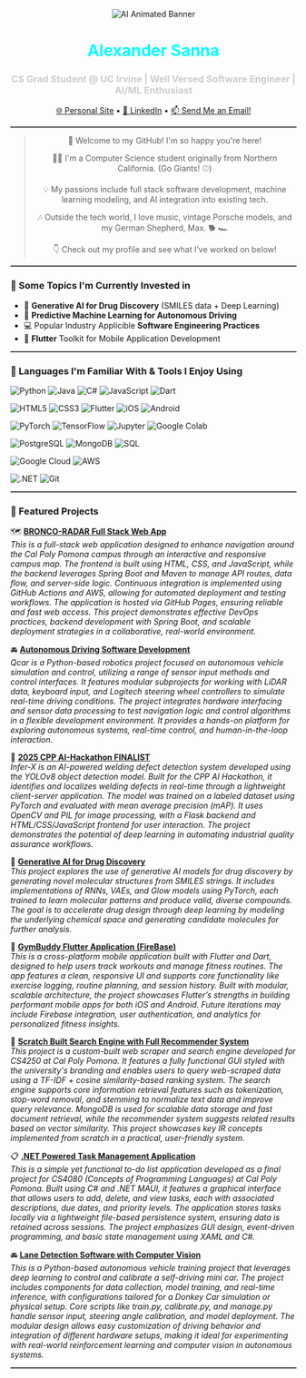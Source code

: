 <!-- 🔥 Animated Banner -->
<p align="center">
  <img src="https://media.giphy.com/media/qgQUggAC3Pfv687qPC/giphy.gif" alt="AI Animated Banner" style="max-width: 100%;">
</p>

<!-- 🌟 Name + Title (Dark mode styled) -->
<h1 align="center" style="color: #00FFFF;">Alexander Sanna</h1>
<h3 align="center" style="color: #CCCCCC;">CS Grad Student @ UC Irvine | Well Versed Software Engineer | AI/ML Enthusiast</h3>

<!-- 📫 Contact Links -->
<p align="center">
  <a href="https://ajsanna.github.io">🌐 Personal Site</a> •
  <a href="https://www.linkedin.com/in/alexander-sanna">💼 LinkedIn</a> •
  <a href="mailto:alexjsanna@gmail.com">📫 Send Me an Email!</a>
</p>

<hr style="border: none; height: 2px; background-color: #444;" />

<!-- 🙋‍♂️ About Section -->
<div align="center">

> 🥳 Welcome to my GitHub! I'm so happy you're here!  
>  
> 👨‍💻 I'm a Computer Science student originally from Northern California. (Go Giants! ⚾️)  
>  
> 💡 My passions include full stack software development, machine learning modeling, and AI integration into existing tech.  
>  
> 🎶 Outside the tech world, I love music, vintage Porsche models, and my German Shepherd, Max. 🐕 🏎️  
>  
> 👇 Check out my profile and see what I’ve worked on below!

</div>

<hr style="border: none; height: 2px; background-color: #444;" />

### 📍 Some Topics I'm Currently Invested in
- 🧬 **Generative AI for Drug Discovery** (SMILES data + Deep Learning)
- 🚗 **Predictive Machine Learning for Autonomous Driving**
- 💻 Popular Industry Applicible **Software Engineering Practices**
- 🍎 **Flutter** Toolkit for Mobile Application Development

<hr style="border: none; height: 2px; background-color: #444;" />

### 🧰 Languages I'm Familiar With & Tools I Enjoy Using

<!-- Programming Languages -->
![Python](https://img.shields.io/badge/Python-3776AB?style=flat&logo=python&logoColor=white)
![Java](https://img.shields.io/badge/Java-007396?style=flat&logo=java&logoColor=white)
![C#](https://img.shields.io/badge/C%23-239120?style=flat&logo=c-sharp&logoColor=white)
![JavaScript](https://img.shields.io/badge/JavaScript-F7DF1E?style=flat&logo=javascript&logoColor=black)
![Dart](https://img.shields.io/badge/Dart-0175C2?style=flat&logo=dart&logoColor=white)

<!-- Web / Mobile Dev -->
![HTML5](https://img.shields.io/badge/HTML5-E34F26?style=flat&logo=html5&logoColor=white)
![CSS3](https://img.shields.io/badge/CSS3-1572B6?style=flat&logo=css3&logoColor=white)
![Flutter](https://img.shields.io/badge/Flutter-02569B?style=flat&logo=flutter&logoColor=white)
![iOS](https://img.shields.io/badge/iOS-000000?style=flat&logo=apple&logoColor=white)
![Android](https://img.shields.io/badge/Android-3DDC84?style=flat&logo=android&logoColor=white)

<!-- Machine Learning / AI -->
![PyTorch](https://img.shields.io/badge/PyTorch-EE4C2C?style=flat&logo=pytorch&logoColor=white)
![TensorFlow](https://img.shields.io/badge/TensorFlow-FF6F00?style=flat&logo=tensorflow&logoColor=white)
![Jupyter](https://img.shields.io/badge/Jupyter-F37626?style=flat&logo=jupyter&logoColor=white)
![Google Colab](https://img.shields.io/badge/Google%20Colab-F9AB00?style=flat&logo=googlecolab&logoColor=white)

<!-- Databases -->
![PostgreSQL](https://img.shields.io/badge/PostgreSQL-4169E1?style=flat&logo=postgresql&logoColor=white)
![MongoDB](https://img.shields.io/badge/MongoDB-47A248?style=flat&logo=mongodb&logoColor=white)
![SQL](https://img.shields.io/badge/SQL-4479A1?style=flat&logo=sqlite&logoColor=white)

<!-- Cloud / DevOps -->
![Google Cloud](https://img.shields.io/badge/Google%20Cloud-4285F4?style=flat&logo=googlecloud&logoColor=white)
![AWS](https://img.shields.io/badge/AWS-232F3E?style=flat&logo=amazon-aws&logoColor=white)

<!-- Tools -->
![.NET](https://img.shields.io/badge/.NET-512BD4?style=flat&logo=dotnet&logoColor=white)
![Git](https://img.shields.io/badge/Git-F05032?style=flat&logo=git&logoColor=white)

<hr style="border: none; height: 2px; background-color: #444;" />

### 🚀 Featured Projects

🗺️ [**BRONCO-RADAR Full Stack Web App**](https://github.com/Placeholder-Group/BroncoRadar)  
*This is a full-stack web application designed to enhance navigation around the Cal Poly Pomona campus through an interactive and responsive campus map. The frontend is built using HTML, CSS, and JavaScript, while the backend leverages Spring Boot and Maven to manage API routes, data flow, and server-side logic. Continuous integration is implemented using GitHub Actions and AWS, allowing for automated deployment and testing workflows. The application is hosted via GitHub Pages, ensuring reliable and fast web access. This project demonstrates effective DevOps practices, backend development with Spring Boot, and scalable deployment strategies in a collaborative, real-world environment.*

🚘 [**Autonomous Driving Software Development**](https://github.com/ajsanna/Qcar)  
*Qcar is a Python-based robotics project focused on autonomous vehicle simulation and control, utilizing a range of sensor input methods and control interfaces. It features modular subprojects for working with LiDAR data, keyboard input, and Logitech steering wheel controllers to simulate real-time driving conditions. The project integrates hardware interfacing and sensor data processing to test navigation logic and control algorithms in a flexible development environment. It provides a hands-on platform for exploring autonomous systems, real-time control, and human-in-the-loop interaction.*

🧠 [**2025 CPP AI-Hackathon FINALIST**](https://github.com/ajsanna/AI-Hackathon)  
*Infer-X is an AI-powered welding defect detection system developed using the YOLOv8 object detection model. Built for the CPP AI Hackathon, it identifies and localizes welding defects in real-time through a lightweight client-server application. The model was trained on a labeled dataset using PyTorch and evaluated with mean average precision (mAP). It uses OpenCV and PIL for image processing, with a Flask backend and HTML/CSS/JavaScript frontend for user interaction. The project demonstrates the potential of deep learning in automating industrial quality assurance workflows.*

🔬 [**Generative AI for Drug Discovery**](https://github.com/ajsanna/drug-generator)  
*This project explores the use of generative AI models for drug discovery by generating novel molecular structures from SMILES strings. It includes implementations of RNNs, VAEs, and Glow models using PyTorch, each trained to learn molecular patterns and produce valid, diverse compounds. The goal is to accelerate drug design through deep learning by modeling the underlying chemical space and generating candidate molecules for further analysis.*

📱 [**GymBuddy Flutter Application (FireBase)**](https://github.com/ajsanna/FlutterGymApp)  
*This is a cross-platform mobile application built with Flutter and Dart, designed to help users track workouts and manage fitness routines. The app features a clean, responsive UI and supports core functionality like exercise logging, routine planning, and session history. Built with modular, scalable architecture, the project showcases Flutter’s strengths in building performant mobile apps for both iOS and Android. Future iterations may include Firebase integration, user authentication, and analytics for personalized fitness insights.*

🔎 [**Scratch Built Search Engine with Full Recommender System**](https://github.com/ajsanna/ScratchBuiltSearchEngine)  
*This project is a custom-built web scraper and search engine developed for CS4250 at Cal Poly Pomona. It features a fully functional GUI styled with the university's branding and enables users to query web-scraped data using a TF-IDF + cosine similarity-based ranking system. The search engine supports core information retrieval features such as tokenization, stop-word removal, and stemming to normalize text data and improve query relevance. MongoDB is used for scalable data storage and fast document retrieval, while the recommender system suggests related results based on vector similarity. This project showcases key IR concepts implemented from scratch in a practical, user-friendly system.*

📋 [**.NET Powered Task Management Application**](https://github.com/ajsanna/TaskManager)  
*This is a simple yet functional to-do list application developed as a final project for CS4080 (Concepts of Programming Languages) at Cal Poly Pomona. Built using C# and .NET MAUI, it features a graphical interface that allows users to add, delete, and view tasks, each with associated descriptions, due dates, and priority levels. The application stores tasks locally via a lightweight file-based persistence system, ensuring data is retained across sessions. The project emphasizes GUI design, event-driven programming, and basic state management using XAML and C#.*

🚘 [**Lane Detection Software with Computer Vision**](https://github.com/SigsFig/donkey-car)  
*This is a Python-based autonomous vehicle training project that leverages deep learning to control and calibrate a self-driving mini car. The project includes components for data collection, model training, and real-time inference, with configurations tailored for a Donkey Car simulation or physical setup. Core scripts like train.py, calibrate.py, and manage.py handle sensor input, steering angle calibration, and model deployment. The modular design allows easy customization of driving behavior and integration of different hardware setups, making it ideal for experimenting with real-world reinforcement learning and computer vision in autonomous systems.*

<hr style="border: none; height: 2px; background-color: #444;" />

